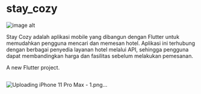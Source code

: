 # stay_cozy #
![image alt](https://github.com/Fadlanprabaswara/stay_cozy/blob/170ecd8267d9b8d5e457584670db18ebb96f78d9/assets/iPhone%2011%20Pro%20Max%20-%201%20(1).png?raw=true)

Stay Cozy adalah aplikasi mobile yang dibangun dengan Flutter untuk memudahkan pengguna mencari dan memesan hotel. Aplikasi ini terhubung dengan berbagai penyedia layanan hotel melalui API, sehingga pengguna dapat membandingkan harga dan fasilitas sebelum melakukan pemesanan.

A new Flutter project.
##
![Uploading iPhone 11 Pro Max - 1.png…]()
 
 
